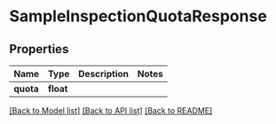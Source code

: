 # SampleInspectionQuotaResponse

## Properties
Name | Type | Description | Notes
------------ | ------------- | ------------- | -------------
**quota** | **float** |  | 

[[Back to Model list]](../README.md#documentation-for-models) [[Back to API list]](../README.md#documentation-for-api-endpoints) [[Back to README]](../README.md)

